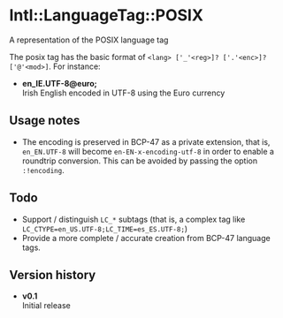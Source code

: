 # Intl::LanguageTag::POSIX
 A representation of the POSIX language tag

The posix tag has the basic format of `<lang> ['_'<reg>]? ['.'<enc>]? ['@'<mod>]`.  For instance:

  * **en_IE.UTF-8@euro;**  
  Irish English encoded in UTF-8 using the Euro currency

## Usage notes

   * The encoding is preserved in BCP-47 as a private extension, that is, `en_EN.UTF-8` will become `en-EN-x-encoding-utf-8` in order to enable a roundtrip conversion.  This can be avoided by passing the option `:!encoding`.

## Todo
   * Support / distinguish `LC_*` subtags (that is, a complex tag like `LC_CTYPE=en_US.UTF-8;LC_TIME=es_ES.UTF-8;`)
   * Provide a more complete / accurate creation from BCP-47 language tags. 

## Version history
  * **v0.1**  
  Initial release